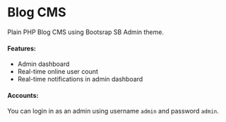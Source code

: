 # Blog CMS

Plain PHP Blog CMS using Bootsrap SB Admin theme. 

#### Features:
* Admin dashboard
* Real-time online user count
* Real-time notifications in admin dashboard

#### Accounts:
You can login in as an admin using username `admin` and password `admin`.
